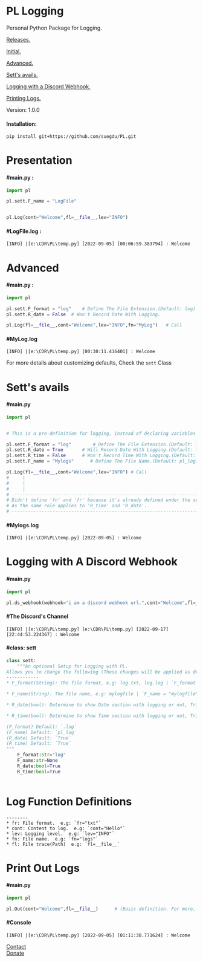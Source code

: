 # PL Logging
Personal Python Package for Logging.

<a href="https://github.com/suegdu/PL/releases">Releases.</a>  

<a href="https://github.com/suegdu/PL#Presentation">Initial.</a>  

<a href="https://github.com/suegdu/PL#advanced">Advanced.</a>  

<a href="https://github.com/suegdu/PL#setts-avails">Sett's avails.</a>  

<a href="https://github.com/suegdu/PL#logging-with-a-discord-webhook">Logging with a Discord Webhook.</a>  

<a href="https://github.com/suegdu/PL#print-out-logs">Printing Logs.</a>

Version: 1.0.0  
<h4>Installation:</h4>

```
pip install git+https://github.com/suegdu/PL.git
```

# Presentation
<h4>#main.py :</h4>

```py
import pl

pl.sett.F_name = "LogFile"


pl.Log(cont="Welcome",fl=__file__,lev="INFO")

```

<h4>#LogFile.log :</h4>

```log
[INFO] |[e:\CDR\PL\temp.py] [2022-09-05] [00:06:59.383794] : Welcome
```
# Advanced

<h4>#main.py :</h4>

```py
import pl

pl.sett.F_format = "log" 	# Define The File Extension.(Default: log)
pl.sett.R_date = False 	# Won't Record Date With Logging.

pl.Log(fl=__file__,cont="Welcome",lev="INFO",fn="MyLog")   # Call

```

<h4>#MyLog.log</h4>

```
[INFO] |[e:\CDR\PL\temp.py] [00:30:11.416401] : Welcome
```



For more details about customizing defaults, Check the `sett` Class

# Sett's avails
<h4>#main.py</h4>

```py
import pl


# This is a pre-definition for logging, instead of declaring variables each time while calling the Log function, Define it once at the beginning of your script. It's a sett.

pl.sett.F_format = "log"        # Define The File Extension.(Default: log)
pl.sett.R_date = True       # Will Record Date With Logging.(Default: True)
pl.sett.R_time = False      # Won't Record Time With Logging.(Default: True)
pl.sett.F_name = "Mylogs"      # Define The File Name.(Default: pl_log)

pl.Log(fl=__file__,cont="Welcome",lev="INFO") # Call
#     |
#     |
#     |
# ---------------------------------------------------------------------------------
# Didn't define 'fn' and 'fr' because it's already defined under the sett section.
# As the same role applies to 'R_time' and 'R_date'.
# ---------------------------------------------------------------------------------


```

<h4>#Mylogs.log</h4>

```log
[INFO] |[e:\CDR\PL\temp.py] [2022-09-05] : Welcome
```
# Logging with A Discord Webhook
<h4>#main.py</h4>

```py
import pl

pl.ds_webhook(webhook="i am a discord webhook url.",cont="Welcome",fl=__file__)

```

<h4>#The Discord's Channel</h4>

```log
[INFO] |[e:\CDR\PL\temp.py] [e:\CDR\PL\temp.py] [2022-09-17] [22:44:53.224367] : Welcome
```
<h4>#class: sett</h4>

```py
class sett:
    """An optional Setup for Logging with PL.
Allows you to change the following (These changes will be applied as default from the start of your script while Logging with PL. Allows you to not define these specific variables each time while calling the Logger.):
------------
* F_format(String): The file format, e.g: log.txt, log.log | `F_format = "txt" `

* F_name(String): The file name, e.g: mylogfile | `F_name = "mylogfile"`

* R_date(bool): Determine to show Date section with logging or not, Triggered by `False` / `True`

* R_time(bool): Determine to show Time section with logging or not, Triggered by `False` / `True`

(F_format) Default: `.log`
(F_name) Default: `pl_log`
(R_date) Default: `True`
(R_time) Default: `True`
"""
    F_format:str="log"
    F_name:str=None
    R_date:bool=True
    R_time:bool=True
    
```

# Log Function Definitions

```
--------
* fr: File format.  e.g: `fr="txt"`
* cont: Content to log.  e.g: `cont="Hello"`
* lev: Logging level.  e.g: `lev="INFO"`
* fn: File name.  e.g: `fn="logs"`
* fl: File trace(Path)  e.g: `fl=__file__`
```


# Print Out Logs

<h4>#main.py</h4>

```py
import pl

pl.Out(cont="Welcome",fl=__file__)      # (Basic definition. For more, The Out function does apply to everything that the Log function does, the sett way for example.)
```

<h4>#Console</h4>

```
[INFO] |[e:\CDR\PL\temp.py] [2022-09-05] [01:11:30.771624] : Welcome
```


<a href="mailto:suebusiness@proton.me">Contact</a>  
<a href="https://www.paypal.com/paypalme/suegdu">Donate</a>
